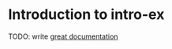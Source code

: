 # Introduction to intro-ex

TODO: write [great documentation](http://jacobian.org/writing/great-documentation/what-to-write/)
